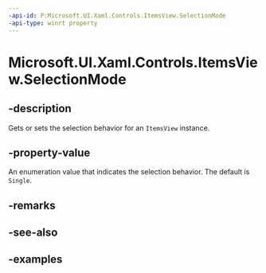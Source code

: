 ```yaml
---
-api-id: P:Microsoft.UI.Xaml.Controls.ItemsView.SelectionMode
-api-type: winrt property
---
```


# Microsoft.UI.Xaml.Controls.ItemsView.SelectionMode

<!--
public Microsoft.UI.Xaml.Controls.ItemsViewSelectionMode SelectionMode { get; set; }
-->


## -description

Gets or sets the selection behavior for an `ItemsView` instance.

## -property-value

An enumeration value that indicates the selection behavior. The default is `Single`.

## -remarks

## -see-also

## -examples


